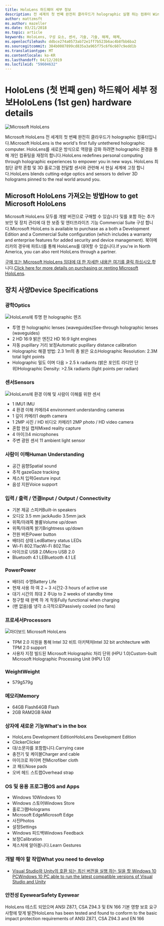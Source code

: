 ```yaml
---
title: HoloLens 하드웨어 세부 정보
description: 전 세계의 첫 번째 완전히 클라우드가 holographic 실행 하는 컴퓨터 Windows Microsoft HoloLens 구성 하는 구성 요소 개요입니다.
author: mattzmsft
ms.author: mazeller
ms.date: 03/21/2018
ms.topic: article
keywords: HoloLens, 구성 요소, 센서, 기술, 기술, 해체, 해체,
ms.openlocfilehash: ddbce274a0573ab72e1ff7b523b6ac4b8fbb6ba2
ms.sourcegitcommit: 384b0087899cd835a3a965f75c6f6c607c9edd1b
ms.translationtype: MT
ms.contentlocale: ko-KR
ms.lasthandoff: 04/12/2019
ms.locfileid: "59604632"
---
```

# <a name="hololens-1st-gen-hardware-details"></a><span data-ttu-id="d0677-104">HoloLens (첫 번째 gen) 하드웨어 세부 정보</span><span class="sxs-lookup"><span data-stu-id="d0677-104">HoloLens (1st gen) hardware details</span></span>

![Microsoft HoloLens](images/see-through-400px.jpg)

<span data-ttu-id="d0677-106">Microsoft HoloLens 전 세계의 첫 번째 완전히 클라우드가 holographic 컴퓨터입니다.</span><span class="sxs-lookup"><span data-stu-id="d0677-106">Microsoft HoloLens is the world's first fully untethered holographic computer.</span></span> <span data-ttu-id="d0677-107">HoloLens를 새로운 방식으로 역량을 강화 하려면 holographic 환경을 통해 개인 컴퓨팅을 재정의 합니다.</span><span class="sxs-lookup"><span data-stu-id="d0677-107">HoloLens redefines personal computing through holographic experiences to empower you in new ways.</span></span> <span data-ttu-id="d0677-108">HoloLens 최첨단 광학 혼합 및 3D 홀로그램 전달할 센서와 관련해 서 현실 세계에 고정 합니다.</span><span class="sxs-lookup"><span data-stu-id="d0677-108">HoloLens blends cutting-edge optics and sensors to deliver 3D holograms pinned to the real world around you.</span></span>

## <a name="how-to-get-microsoft-hololens"></a><span data-ttu-id="d0677-109">Microsoft HoloLens 가져오는 방법</span><span class="sxs-lookup"><span data-stu-id="d0677-109">How to get Microsoft HoloLens</span></span>

<span data-ttu-id="d0677-110">Microsoft HoloLens 모두를 개발 버전으로 구매할 수 있습니다 및를 포함 하는 추가 보안 및 장치 관리에 대 한 보증 및 엔터프라이즈 기능 Commercial Suite 구성 합니다.</span><span class="sxs-lookup"><span data-stu-id="d0677-110">Microsoft HoloLens is available to purchase as a both a Development Edition and a Commercial Suite configuration (which includes a warranty and enterprise features for added security and device management).</span></span> <span data-ttu-id="d0677-111">북아메리카의 경우에 파트너를 통해 HoloLens를 대여할 수 있습니다.</span><span class="sxs-lookup"><span data-stu-id="d0677-111">If you're in North America, you can also rent HoloLens through a partner.</span></span>

<span data-ttu-id="d0677-112">[구매 또는 Microsoft HoloLens 임대에 대 한 자세한 내용은 여기를 클릭 하십시오.](https://www.microsoft.com/hololens/buy)합니다.</span><span class="sxs-lookup"><span data-stu-id="d0677-112">[Click here for more details on purchasing or renting Microsoft HoloLens](https://www.microsoft.com/hololens/buy).</span></span>

## <a name="device-specifications"></a><span data-ttu-id="d0677-113">장치 사양</span><span class="sxs-lookup"><span data-stu-id="d0677-113">Device Specifications</span></span>

### <a name="optics"></a><span data-ttu-id="d0677-114">광학</span><span class="sxs-lookup"><span data-stu-id="d0677-114">Optics</span></span>

![HoloLens에 투명 한 holographic 렌즈](images/displays-400px.jpg)
* <span data-ttu-id="d0677-116">투명 한 holographic lenses (waveguides)</span><span class="sxs-lookup"><span data-stu-id="d0677-116">See-through holographic lenses (waveguides)</span></span>
* <span data-ttu-id="d0677-117">2 HD 16:9 밝은 엔진</span><span class="sxs-lookup"><span data-stu-id="d0677-117">2 HD 16:9 light engines</span></span>
* <span data-ttu-id="d0677-118">자동 pupillary 거리 보정</span><span class="sxs-lookup"><span data-stu-id="d0677-118">Automatic pupillary distance calibration</span></span>
* <span data-ttu-id="d0677-119">Holographic 해결 방법: 2.3 1m의 총 밝은 요소</span><span class="sxs-lookup"><span data-stu-id="d0677-119">Holographic Resolution: 2.3M total light points</span></span>
* <span data-ttu-id="d0677-120">Holographic 밀도 이며 다음 > 2.5 k radiants (밝은 포인트 라디안 단위)</span><span class="sxs-lookup"><span data-stu-id="d0677-120">Holographic Density: >2.5k radiants (light points per radian)</span></span>

### <a name="sensors"></a><span data-ttu-id="d0677-121">센서</span><span class="sxs-lookup"><span data-stu-id="d0677-121">Sensors</span></span>

![HoloLens에 환경 이해 및 사람이 이해를 위한 센서](images/sensor-bar-400px.jpg)
* <span data-ttu-id="d0677-123">1 IMU</span><span class="sxs-lookup"><span data-stu-id="d0677-123">1 IMU</span></span>
* <span data-ttu-id="d0677-124">4 환경 이해 카메라</span><span class="sxs-lookup"><span data-stu-id="d0677-124">4 environment understanding cameras</span></span>
* <span data-ttu-id="d0677-125">1 깊이 카메라</span><span class="sxs-lookup"><span data-stu-id="d0677-125">1 depth camera</span></span>
* <span data-ttu-id="d0677-126">1 2MP 사진 / HD 비디오 카메라</span><span class="sxs-lookup"><span data-stu-id="d0677-126">1 2MP photo / HD video camera</span></span>
* <span data-ttu-id="d0677-127">혼합 현실 캡처</span><span class="sxs-lookup"><span data-stu-id="d0677-127">Mixed reality capture</span></span>
* <span data-ttu-id="d0677-128">4 마이크</span><span class="sxs-lookup"><span data-stu-id="d0677-128">4 microphones</span></span>
* <span data-ttu-id="d0677-129">주변 광원 센서 1</span><span class="sxs-lookup"><span data-stu-id="d0677-129">1 ambient light sensor</span></span>

### <a name="human-understanding"></a><span data-ttu-id="d0677-130">사람이 이해</span><span class="sxs-lookup"><span data-stu-id="d0677-130">Human Understanding</span></span>
* <span data-ttu-id="d0677-131">공간 음향</span><span class="sxs-lookup"><span data-stu-id="d0677-131">Spatial sound</span></span>
* <span data-ttu-id="d0677-132">추적 gaze</span><span class="sxs-lookup"><span data-stu-id="d0677-132">Gaze tracking</span></span>
* <span data-ttu-id="d0677-133">제스처 입력</span><span class="sxs-lookup"><span data-stu-id="d0677-133">Gesture input</span></span>
* <span data-ttu-id="d0677-134">음성 지원</span><span class="sxs-lookup"><span data-stu-id="d0677-134">Voice support</span></span>

### <a name="input--output--connectivity"></a><span data-ttu-id="d0677-135">입력 / 출력 / 연결</span><span class="sxs-lookup"><span data-stu-id="d0677-135">Input / Output / Connectivity</span></span>
* <span data-ttu-id="d0677-136">기본 제공 스피커</span><span class="sxs-lookup"><span data-stu-id="d0677-136">Built-in speakers</span></span>
* <span data-ttu-id="d0677-137">오디오 3.5 mm jack</span><span class="sxs-lookup"><span data-stu-id="d0677-137">Audio 3.5mm jack</span></span>
* <span data-ttu-id="d0677-138">위쪽/아래쪽 볼륨</span><span class="sxs-lookup"><span data-stu-id="d0677-138">Volume up/down</span></span>
* <span data-ttu-id="d0677-139">위쪽/아래쪽 밝기</span><span class="sxs-lookup"><span data-stu-id="d0677-139">Brightness up/down</span></span>
* <span data-ttu-id="d0677-140">전원 버튼</span><span class="sxs-lookup"><span data-stu-id="d0677-140">Power button</span></span>
* <span data-ttu-id="d0677-141">배터리 상태 Led</span><span class="sxs-lookup"><span data-stu-id="d0677-141">Battery status LEDs</span></span>
* <span data-ttu-id="d0677-142">Wi-Fi 802.11ac</span><span class="sxs-lookup"><span data-stu-id="d0677-142">Wi-Fi 802.11ac</span></span>
* <span data-ttu-id="d0677-143">마이크로 USB 2.0</span><span class="sxs-lookup"><span data-stu-id="d0677-143">Micro USB 2.0</span></span>
* <span data-ttu-id="d0677-144">Bluetooth 4.1 LE</span><span class="sxs-lookup"><span data-stu-id="d0677-144">Bluetooth 4.1 LE</span></span>

### <a name="power"></a><span data-ttu-id="d0677-145">Power</span><span class="sxs-lookup"><span data-stu-id="d0677-145">Power</span></span>
* <span data-ttu-id="d0677-146">배터리 수명</span><span class="sxs-lookup"><span data-stu-id="d0677-146">Battery Life</span></span>
* <span data-ttu-id="d0677-147">현재 사용 하 여 2 ~ 3 시간</span><span class="sxs-lookup"><span data-stu-id="d0677-147">2-3 hours of active use</span></span>
* <span data-ttu-id="d0677-148">대기 시간의 최대 2 주</span><span class="sxs-lookup"><span data-stu-id="d0677-148">Up to 2 weeks of standby time</span></span>
* <span data-ttu-id="d0677-149">청구할 때 완벽 하 게 작동</span><span class="sxs-lookup"><span data-stu-id="d0677-149">Fully functional when charging</span></span>
* <span data-ttu-id="d0677-150">(팬 없음)를 냉각 소극적으로</span><span class="sxs-lookup"><span data-stu-id="d0677-150">Passively cooled (no fans)</span></span>

### <a name="processors"></a><span data-ttu-id="d0677-151">프로세서</span><span class="sxs-lookup"><span data-stu-id="d0677-151">Processors</span></span>

![마더보드 Microsoft HoloLens](images/motherboard-400px.jpg)
* <span data-ttu-id="d0677-153">TPM 2.0 지원을 통해 Intel 32 비트 아키텍처</span><span class="sxs-lookup"><span data-stu-id="d0677-153">Intel 32 bit architecture with TPM 2.0 support</span></span>
* <span data-ttu-id="d0677-154">사용자 지정 빌드된 Microsoft Holographic 처리 단위 (HPU 1.0)</span><span class="sxs-lookup"><span data-stu-id="d0677-154">Custom-built Microsoft Holographic Processing Unit (HPU 1.0)</span></span>

### <a name="weight"></a><span data-ttu-id="d0677-155">Weight</span><span class="sxs-lookup"><span data-stu-id="d0677-155">Weight</span></span>
* <span data-ttu-id="d0677-156">579g</span><span class="sxs-lookup"><span data-stu-id="d0677-156">579g</span></span>

### <a name="memory"></a><span data-ttu-id="d0677-157">메모리</span><span class="sxs-lookup"><span data-stu-id="d0677-157">Memory</span></span>
* <span data-ttu-id="d0677-158">64GB Flash</span><span class="sxs-lookup"><span data-stu-id="d0677-158">64GB Flash</span></span>
* <span data-ttu-id="d0677-159">2GB RAM</span><span class="sxs-lookup"><span data-stu-id="d0677-159">2GB RAM</span></span>

### <a name="whats-in-the-box"></a><span data-ttu-id="d0677-160">상자에 새로운 기능</span><span class="sxs-lookup"><span data-stu-id="d0677-160">What's in the box</span></span>
* <span data-ttu-id="d0677-161">HoloLens Development Edition</span><span class="sxs-lookup"><span data-stu-id="d0677-161">HoloLens Development Edition</span></span>
* <span data-ttu-id="d0677-162">Clicker</span><span class="sxs-lookup"><span data-stu-id="d0677-162">Clicker</span></span>
* <span data-ttu-id="d0677-163">대/소문자를 포함합니다.</span><span class="sxs-lookup"><span data-stu-id="d0677-163">Carrying case</span></span>
* <span data-ttu-id="d0677-164">충전기 및 케이블</span><span class="sxs-lookup"><span data-stu-id="d0677-164">Charger and cable</span></span>
* <span data-ttu-id="d0677-165">마이크로 파이버 천</span><span class="sxs-lookup"><span data-stu-id="d0677-165">Microfiber cloth</span></span>
* <span data-ttu-id="d0677-166">코 패드</span><span class="sxs-lookup"><span data-stu-id="d0677-166">Nose pads</span></span>
* <span data-ttu-id="d0677-167">오버 헤드 스트랩</span><span class="sxs-lookup"><span data-stu-id="d0677-167">Overhead strap</span></span>

### <a name="os-and-apps"></a><span data-ttu-id="d0677-168">OS 및 응용 프로그램</span><span class="sxs-lookup"><span data-stu-id="d0677-168">OS and Apps</span></span>
* <span data-ttu-id="d0677-169">Windows 10</span><span class="sxs-lookup"><span data-stu-id="d0677-169">Windows 10</span></span>
* <span data-ttu-id="d0677-170">Windows 스토어</span><span class="sxs-lookup"><span data-stu-id="d0677-170">Windows Store</span></span>
* <span data-ttu-id="d0677-171">홀로그램</span><span class="sxs-lookup"><span data-stu-id="d0677-171">Holograms</span></span>
* <span data-ttu-id="d0677-172">Microsoft Edge</span><span class="sxs-lookup"><span data-stu-id="d0677-172">Microsoft Edge</span></span>
* <span data-ttu-id="d0677-173">사진</span><span class="sxs-lookup"><span data-stu-id="d0677-173">Photos</span></span>
* <span data-ttu-id="d0677-174">설정</span><span class="sxs-lookup"><span data-stu-id="d0677-174">Settings</span></span>
* <span data-ttu-id="d0677-175">Windows 피드백</span><span class="sxs-lookup"><span data-stu-id="d0677-175">Windows Feedback</span></span>
* <span data-ttu-id="d0677-176">보정</span><span class="sxs-lookup"><span data-stu-id="d0677-176">Calibration</span></span>
* <span data-ttu-id="d0677-177">제스처에 알아봅니다.</span><span class="sxs-lookup"><span data-stu-id="d0677-177">Learn Gestures</span></span>

### <a name="what-you-need-to-develop"></a><span data-ttu-id="d0677-178">개발 해야 할 작업</span><span class="sxs-lookup"><span data-stu-id="d0677-178">What you need to develop</span></span>
* [<span data-ttu-id="d0677-179">Visual Studio와 Unity의 호환 되는 최신 버전을 실행 하는 일을 할 Windows 10 PC</span><span class="sxs-lookup"><span data-stu-id="d0677-179">Windows 10 PC able to run the latest compatible versions of Visual Studio and Unity</span></span>](install-the-tools.md)

### <a name="safety-eyewear"></a><span data-ttu-id="d0677-180">안전성 Eyewear</span><span class="sxs-lookup"><span data-stu-id="d0677-180">Safety Eyewear</span></span>

<span data-ttu-id="d0677-181">HoloLens 테스트 되었으며 ANSI Z87.1, CSA Z94.3 및 EN 166 기본 영향 보호 요구 사항에 맞게 발견</span><span class="sxs-lookup"><span data-stu-id="d0677-181">HoloLens has been tested and found to conform to the basic impact protection requirements of ANSI Z87.1, CSA Z94.3 and EN 166</span></span>
